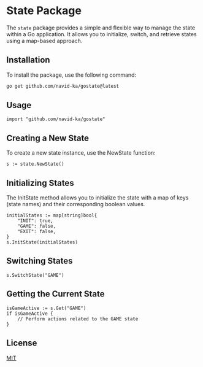 # State Package

The `state` package provides a simple and flexible way to manage the state within a Go application. It allows you to initialize, switch, and retrieve states using a map-based approach.

## Installation

To install the package, use the following command:

```bash
go get github.com/navid-ka/gostate@latest
```

## Usage

```
import "github.com/navid-ka/gostate"
```

## Creating a New State

To create a new state instance, use the NewState function:

```
s := state.NewState()
```

## Initializing States

The InitState method allows you to initialize the state with a map of keys (state names) and their corresponding boolean values.

```
initialStates := map[string]bool{
    "INIT": true,
    "GAME": false,
    "EXIT": false,
}
s.InitState(initialStates)
```

## Switching States

```
s.SwitchState("GAME")
```

## Getting the Current State

```
isGameActive := s.Get("GAME")
if isGameActive {
    // Perform actions related to the GAME state
}
```

## License

[MIT](https://choosealicense.com/licenses/mit/)
